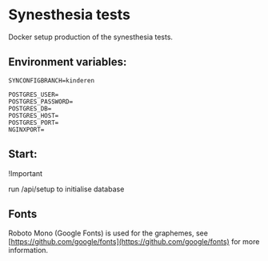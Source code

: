 # Synesthesia tests

Docker setup production of the synesthesia tests.

## Environment variables:

```
SYNCONFIGBRANCH=kinderen

POSTGRES_USER=
POSTGRES_PASSWORD=
POSTGRES_DB=
POSTGRES_HOST=
POSTGRES_PORT=
NGINXPORT=
```

## Start:

!Important 

run /api/setup to initialise database

## Fonts

Roboto Mono (Google Fonts) is used for the graphemes, see [https://github.com/google/fonts](https://github.com/google/fonts) for more information.
